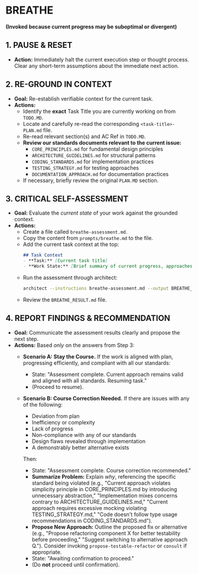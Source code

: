 # BREATHE

**(Invoked because current progress may be suboptimal or divergent)**

## 1. PAUSE & RESET
- **Action:** Immediately halt the current execution step or thought process. Clear any short-term assumptions about the immediate next action.

## 2. RE-GROUND IN CONTEXT
- **Goal:** Re-establish verifiable context for the current task.
- **Actions:**
    - Identify the **exact** Task Title you are currently working on from `TODO.MD`.
    - Locate and carefully re-read the corresponding `<task-title>-PLAN.md` file.
    - Re-read relevant section(s) and AC Ref in `TODO.MD`.
    - **Review our standards documents relevant to the current issue:**
      - `CORE_PRINCIPLES.md` for fundamental design principles
      - `ARCHITECTURE_GUIDELINES.md` for structural patterns 
      - `CODING_STANDARDS.md` for implementation practices
      - `TESTING_STRATEGY.md` for testing approaches
      - `DOCUMENTATION_APPROACH.md` for documentation practices
    - If necessary, briefly review the original `PLAN.MD` section.

## 3. CRITICAL SELF-ASSESSMENT
- **Goal:** Evaluate the *current state* of your work against the grounded context.
- **Actions:** 
    - Create a file called `breathe-assessment.md`.
    - Copy the content from `prompts/breathe.md` to the file.
    - Add the current task context at the top:
        ```markdown
        ## Task Context
        - **Task:** [Current task title]
        - **Work State:** [Brief summary of current progress, approaches tried, and ongoing challenges]
        ```
    - Run the assessment through architect:
        ```bash
        architect --instructions breathe-assessment.md --output BREATHE_RESULT.md docs/philosophy/ [relevant-files-to-task]
        ```
    - Review the `BREATHE_RESULT.md` file.

## 4. REPORT FINDINGS & RECOMMENDATION
- **Goal:** Communicate the assessment results clearly and propose the next step.
- **Actions:** Based *only* on the answers from Step 3:
    - **Scenario A: Stay the Course.** If the work is aligned with plan, progressing efficiently, and compliant with all our standards:
        - State: "Assessment complete. Current approach remains valid and aligned with all standards. Resuming task."
        - (Proceed to resume).
    - **Scenario B: Course Correction Needed.** If there are issues with any of the following:
        - Deviation from plan
        - Inefficiency or complexity
        - Lack of progress
        - Non-compliance with any of our standards
        - Design flaws revealed through implementation
        - A demonstrably better alternative exists
        
        Then:
        - State: "Assessment complete. Course correction recommended."
        - **Summarize Problem:** Explain *why*, referencing the specific standard being violated (e.g., "Current approach violates simplicity principle in CORE_PRINCIPLES.md by introducing unnecessary abstraction," "Implementation mixes concerns contrary to ARCHITECTURE_GUIDELINES.md," "Current approach requires excessive mocking violating TESTING_STRATEGY.md," "Code doesn't follow type usage recommendations in CODING_STANDARDS.md").
        - **Propose New Approach:** Outline the proposed fix or alternative (e.g., "Propose refactoring component X for better testability before proceeding," "Suggest switching to alternative approach Q."). Consider invoking `propose-testable-refactor` or `consult` if appropriate.
        - State: "Awaiting confirmation to proceed."
        - (Do **not** proceed until confirmation).
